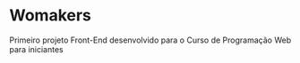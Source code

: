 # Womakers

Primeiro projeto Front-End desenvolvido para o Curso de Programação Web para iniciantes
